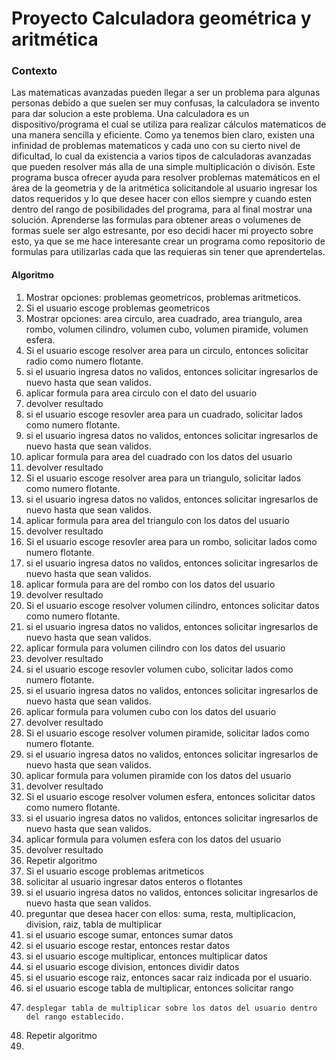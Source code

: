 # Proyecto Calculadora geométrica y aritmética
### Contexto
Las matematicas avanzadas pueden llegar a ser un problema para algunas personas debido a que suelen ser muy confusas, la calculadora se invento para dar solucion a este problema. Una calculadora es un dispositivo/programa el cual se utiliza para realizar cálculos matematicos de una manera sencilla y eficiente. Como ya tenemos bien claro, existen una infinidad de problemas matematicos y cada uno con su cierto nivel de dificultad, lo cual da existencia a varios tipos de calculadoras avanzadas que pueden resolver más alla de una simple multiplicación o divisón.
Este programa busca ofrecer ayuda para resolver  problemas matemáticos en el área de la geometria y de la aritmética solicitandole al usuario ingresar los datos requeridos y lo que desee hacer con ellos siempre y cuando esten dentro del rango de posibilidades del programa, para al final mostrar una solución. Aprenderse las formulas para obtener areas o volumenes de formas suele ser algo estresante, por eso decidi hacer mi proyecto sobre esto, ya que se me hace interesante crear un programa como repositorio de formulas para utilizarlas cada que las requieras sin tener que aprendertelas.

#### Algoritmo
1. Mostrar opciones: problemas geometricos, problemas aritmeticos.
2. Si el usuario escoge problemas geometricos
3.    Mostrar opciones: area circulo, area cuadrado, area triangulo, area rombo, volumen cilindro, volumen cubo, volumen piramide, volumen esfera.
4.    Si el usuario escoge resolver area para un circulo, entonces solicitar radio como numero flotante.
5.    si el usuario ingresa datos no validos, entonces solicitar ingresarlos de nuevo hasta que sean validos.
6.    aplicar formula para area circulo con el dato del usuario
7.    devolver resultado
8.    si el usuario escoge resovler area para un cuadrado, solicitar lados como numero flotante.
9.    si el usuario ingresa datos no validos, entonces solicitar ingresarlos de nuevo hasta que sean validos.
10.   aplicar formula para area del cuadrado con los datos del usuario
11.   devolver resultado
12.   Si el usuario escoge resolver area para un triangulo, solicitar lados como numero flotante.
13.   si el usuario ingresa datos no validos, entonces solicitar ingresarlos de nuevo hasta que sean validos.
14.   aplicar formula para area del triangulo con los datos del usuario
15.   devolver resultado
16.   Si el usuario escoge resovler area para un rombo, solicitar lados como numero flotante.
17.   si el usuario ingresa datos no validos, entonces solicitar ingresarlos de nuevo hasta que sean validos.
18.   aplicar formula para are del rombo con los datos del usuario
19.   devolver resultado
20.   Si el usuario escoge resolver volumen cilindro, entonces solicitar datos como numero flotante.
21.   si el usuario ingresa datos no validos, entonces solicitar ingresarlos de nuevo hasta que sean validos.
22.   aplicar formula para volumen cilindro con los datos del usuario
23.   devolver resultado
24.   si el usuario escoge resovler volumen cubo, solicitar lados como numero flotante.
25.   si el usuario ingresa datos no validos, entonces solicitar ingresarlos de nuevo hasta que sean validos.
26.   aplicar formula para volumen cubo con los datos del usuario
27.   devolver resultado
28.   Si el usuario escoge resolver volumen piramide, solicitar lados como numero flotante.
29.   si el usuario ingresa datos no validos, entonces solicitar ingresarlos de nuevo hasta que sean validos.
30.   aplicar formula para volumen piramide con los datos del usuario
31.   devolver resultado
32.   Si el usuario escoge resolver volumen esfera, entonces solicitar datos como numero flotante.
33.   si el usuario ingresa datos no validos, entonces solicitar ingresarlos de nuevo hasta que sean validos.
34.   aplicar formula para volumen esfera con los datos del usuario
35.   devolver resultado
36. Repetir algoritmo
37. Si el usuario escoge problemas aritmeticos
38.   solicitar al usuario ingresar datos enteros o flotantes
39.   si el usuario ingresa datos no validos, entonces solicitar ingresarlos de nuevo hasta que sean validos.
40.   preguntar que desea hacer con ellos: suma, resta, multiplicacion, division, raiz, tabla de multiplicar
41.   si el usuario escoge sumar, entonces sumar datos
42.   si el usuario escoge restar, entonces restar datos
43.   si el usuario escoge multiplicar, entonces multiplicar datos
44.   si el usuario escoge division, entonces dividir datos
45.   si el usuario escoge raiz, entonces sacar raiz indicada por el usuario.
46.   si el usuario escoge tabla de multiplicar, entonces solicitar rango
47.     desplegar tabla de multiplicar sobre los datos del usuario dentro del rango establecido.
48. Repetir algoritmo
49.   
